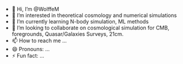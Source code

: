- 👋 Hi, I’m @WolffeM
- 👀 I’m interested in theoretical cosmology and numerical simulations
- 🌱 I’m currently learning N-body simulation, ML methods
- 💞️ I’m looking to collaborate on cosmological simulation for CMB, foregrounds, Quasar/Galaxies Surveys, 21cm.
- 📫 How to reach me ...
- 😄 Pronouns: ...
- ⚡ Fun fact: ...

<!---
WolffeM/WolffeM is a ✨ special ✨ repository because its `README.md` (this file) appears on your GitHub profile.
You can click the Preview link to take a look at your changes.
--->
